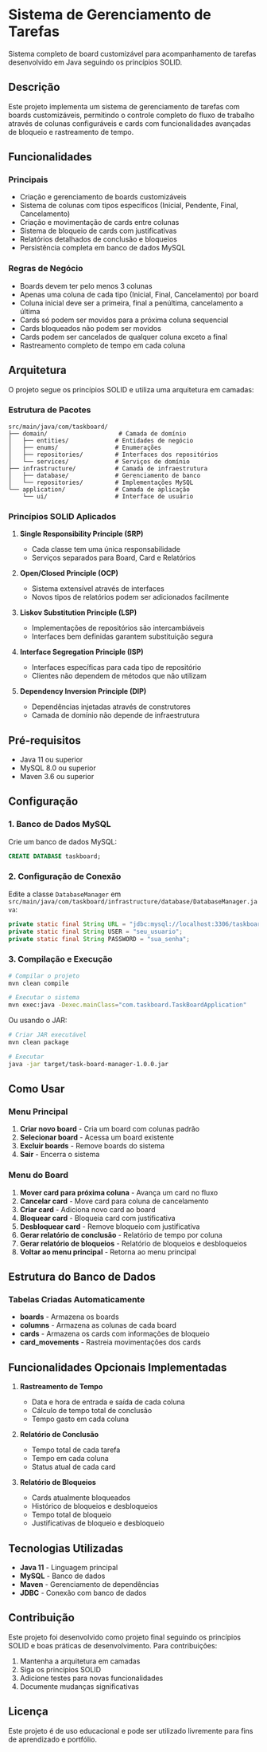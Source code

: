 # Sistema de Gerenciamento de Tarefas

Sistema completo de board customizável para acompanhamento de tarefas desenvolvido em Java seguindo os princípios SOLID.

## Descrição

Este projeto implementa um sistema de gerenciamento de tarefas com boards customizáveis, permitindo o controle completo do fluxo de trabalho através de colunas configuráveis e cards com funcionalidades avançadas de bloqueio e rastreamento de tempo.

## Funcionalidades

### Principais
- Criação e gerenciamento de boards customizáveis
- Sistema de colunas com tipos específicos (Inicial, Pendente, Final, Cancelamento)
- Criação e movimentação de cards entre colunas
- Sistema de bloqueio de cards com justificativas
- Relatórios detalhados de conclusão e bloqueios
- Persistência completa em banco de dados MySQL

### Regras de Negócio
- Boards devem ter pelo menos 3 colunas
- Apenas uma coluna de cada tipo (Inicial, Final, Cancelamento) por board
- Coluna inicial deve ser a primeira, final a penúltima, cancelamento a última
- Cards só podem ser movidos para a próxima coluna sequencial
- Cards bloqueados não podem ser movidos
- Cards podem ser cancelados de qualquer coluna exceto a final
- Rastreamento completo de tempo em cada coluna

## Arquitetura

O projeto segue os princípios SOLID e utiliza uma arquitetura em camadas:

### Estrutura de Pacotes
```
src/main/java/com/taskboard/
├── domain/                    # Camada de domínio
│   ├── entities/             # Entidades de negócio
│   ├── enums/                # Enumerações
│   ├── repositories/         # Interfaces dos repositórios
│   └── services/             # Serviços de domínio
├── infrastructure/           # Camada de infraestrutura
│   ├── database/             # Gerenciamento de banco
│   └── repositories/         # Implementações MySQL
└── application/              # Camada de aplicação
    └── ui/                   # Interface de usuário
```

### Princípios SOLID Aplicados

1. **Single Responsibility Principle (SRP)**
   - Cada classe tem uma única responsabilidade
   - Serviços separados para Board, Card e Relatórios

2. **Open/Closed Principle (OCP)**
   - Sistema extensível através de interfaces
   - Novos tipos de relatórios podem ser adicionados facilmente

3. **Liskov Substitution Principle (LSP)**
   - Implementações de repositórios são intercambiáveis
   - Interfaces bem definidas garantem substituição segura

4. **Interface Segregation Principle (ISP)**
   - Interfaces específicas para cada tipo de repositório
   - Clientes não dependem de métodos que não utilizam

5. **Dependency Inversion Principle (DIP)**
   - Dependências injetadas através de construtores
   - Camada de domínio não depende de infraestrutura

## Pré-requisitos

- Java 11 ou superior
- MySQL 8.0 ou superior
- Maven 3.6 ou superior

## Configuração

### 1. Banco de Dados MySQL

Crie um banco de dados MySQL:
```sql
CREATE DATABASE taskboard;
```

### 2. Configuração de Conexão

Edite a classe `DatabaseManager` em `src/main/java/com/taskboard/infrastructure/database/DatabaseManager.java`:

```java
private static final String URL = "jdbc:mysql://localhost:3306/taskboard";
private static final String USER = "seu_usuario";
private static final String PASSWORD = "sua_senha";
```

### 3. Compilação e Execução

```bash
# Compilar o projeto
mvn clean compile

# Executar o sistema
mvn exec:java -Dexec.mainClass="com.taskboard.TaskBoardApplication"
```

Ou usando o JAR:
```bash
# Criar JAR executável
mvn clean package

# Executar
java -jar target/task-board-manager-1.0.0.jar
```

## Como Usar

### Menu Principal
1. **Criar novo board** - Cria um board com colunas padrão
2. **Selecionar board** - Acessa um board existente
3. **Excluir boards** - Remove boards do sistema
4. **Sair** - Encerra o sistema

### Menu do Board
1. **Mover card para próxima coluna** - Avança um card no fluxo
2. **Cancelar card** - Move card para coluna de cancelamento
3. **Criar card** - Adiciona novo card ao board
4. **Bloquear card** - Bloqueia card com justificativa
5. **Desbloquear card** - Remove bloqueio com justificativa
6. **Gerar relatório de conclusão** - Relatório de tempo por coluna
7. **Gerar relatório de bloqueios** - Relatório de bloqueios e desbloqueios
8. **Voltar ao menu principal** - Retorna ao menu principal

## Estrutura do Banco de Dados

### Tabelas Criadas Automaticamente

- **boards** - Armazena os boards
- **columns** - Armazena as colunas de cada board
- **cards** - Armazena os cards com informações de bloqueio
- **card_movements** - Rastreia movimentações dos cards

## Funcionalidades Opcionais Implementadas

1. **Rastreamento de Tempo**
   - Data e hora de entrada e saída de cada coluna
   - Cálculo de tempo total de conclusão
   - Tempo gasto em cada coluna

2. **Relatório de Conclusão**
   - Tempo total de cada tarefa
   - Tempo em cada coluna
   - Status atual de cada card

3. **Relatório de Bloqueios**
   - Cards atualmente bloqueados
   - Histórico de bloqueios e desbloqueios
   - Tempo total de bloqueio
   - Justificativas de bloqueio e desbloqueio

## Tecnologias Utilizadas

- **Java 11** - Linguagem principal
- **MySQL** - Banco de dados
- **Maven** - Gerenciamento de dependências
- **JDBC** - Conexão com banco de dados

## Contribuição

Este projeto foi desenvolvido como projeto final seguindo os princípios SOLID e boas práticas de desenvolvimento. Para contribuições:

1. Mantenha a arquitetura em camadas
2. Siga os princípios SOLID
3. Adicione testes para novas funcionalidades
4. Documente mudanças significativas

## Licença

Este projeto é de uso educacional e pode ser utilizado livremente para fins de aprendizado e portfólio. 